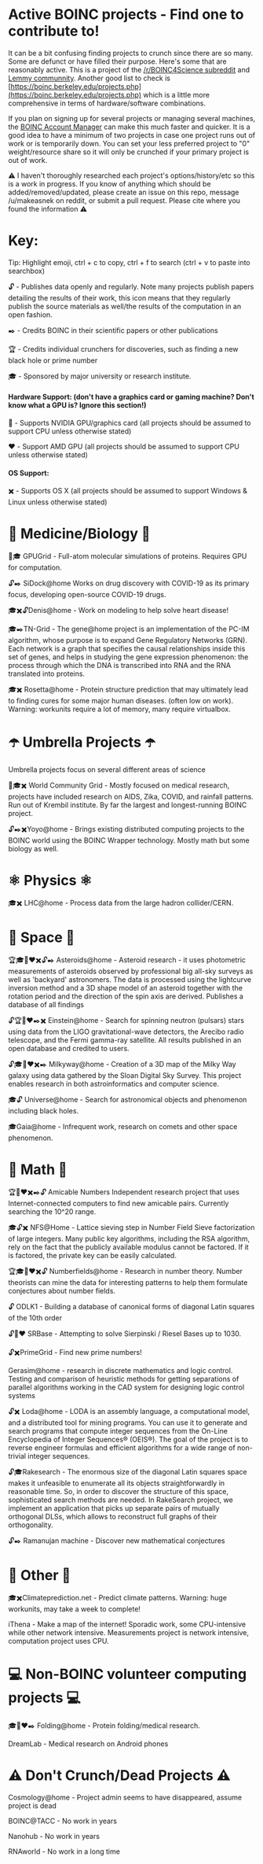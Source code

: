 # Active BOINC projects - Find one to contribute to!

It can be a bit confusing finding projects to crunch since there are so many. Some are defunct or have filled their purpose. Here's some that are reasonably active. This is a project of the [/r/BOINC4Science subreddit](http://reddit.com/r/BOINC4Science) and [Lemmy communnity](https://sopuli.xyz/c/boinc). Another good list to check is [https://boinc.berkeley.edu/projects.php](https://boinc.berkeley.edu/projects.php) which is a little more comprehensive in terms of hardware/software combinations.

If you plan on signing up for several projects or managing several machines, the [BOINC Account Manager](https://www.boincstats.com/bam/) can make this much faster and quicker. It is a good idea to have a minimum of two projects in case one project runs out of work or is temporarily down. You can set your less preferred project to "0" weight/resource share so it will only be crunched if your primary project is out of work.


⚠️ I haven't thoroughly researched each project's options/history/etc so this is a work in progress. If you know of anything which should be added/removed/updated, please create an issue on this repo, message /u/makeasnek on reddit, or submit a pull request. Please cite where you found the information ⚠️

# Key: 

Tip: Highlight emoji, ctrl + c to copy, ctrl + f to search (ctrl + v to paste into searchbox)

🔓 - Publishes data openly and regularly. Note many projects publish papers detailing the results of their work, this icon means that they regularly publish the source materials as well/the results of the computation in an open fashion.

✒️ - Credits BOINC in their scientific papers or other publications

🏆 - Credits individual crunchers for discoveries, such as finding a new black hole or prime number

🎓 - Sponsored by major university or research institute.

#### Hardware Support: (don't have a graphics card or gaming machine? Don't know what a GPU is? Ignore this section!)

💚 - Supports NVIDIA GPU/graphics card  (all projects should be assumed to support CPU unless otherwise stated)

❤️ - Support AMD GPU (all projects should be assumed to support CPU unless otherwise stated)


#### OS Support:

✖️ - Supports OS X (all projects should be assumed to support Windows & Linux unless otherwise stated)


# 🧬 Medicine/Biology 🧬

💚🎓 GPUGrid - Full-atom molecular simulations of proteins. Requires GPU for computation.

️🔓✒️ SiDock@home Works on drug discovery with COVID-19 as its primary focus, developing open-source COVID-19 drugs.

🎓✖️🔓Denis@home - Work on modeling to help solve heart disease!

🎓✒️TN-Grid - The gene@home project is an implementation of the PC-IM algorithm, whose purpose is to expand Gene Regulatory Networks (GRN). Each network is a  graph that specifies the causal relationships inside this set of genes,  and helps in studying the gene expression phenomenon: the process  through which the DNA is transcribed into RNA and the RNA translated into proteins.

🎓✖️ Rosetta@home - Protein structure prediction that may ultimately lead to finding cures for some major human diseases. (often low on work). Warning: workunits require a lot of memory, many require virtualbox.

# ☂️ Umbrella Projects ☂️

Umbrella projects focus on several different areas of science

💚🎓✖️ World Community Grid - Mostly focused on medical research, projects have included research on AIDS, Zika, COVID, and rainfall patterns. Run out of Krembil institute. By far the largest and longest-running BOINC project.

🔓✒️✖️Yoyo@home - Brings existing distributed computing projects to the BOINC world using the BOINC Wrapper technology. Mostly math but some biology as well.

# ⚛️ Physics ⚛️

🎓✖️ LHC@home - Process data from the large hadron collider/CERN.

# 🔭 Space 🔭

🏆🎓💚❤️✖️🔓✒️ Asteroids@home - Asteroid research - it uses photometric measurements of asteroids observed by professional big all-sky surveys as well as 'backyard'  astronomers. The data is processed using the lightcurve inversion method and a 3D shape model of an asteroid together with the rotation period  and the direction of the spin axis are derived. Publishes a database of all findings

🔓🏆💚❤️✒️✖️ Einstein@home - Search for spinning neutron (pulsars) stars using data from the LIGO  gravitational-wave detectors, the Arecibo radio telescope, and the Fermi  gamma-ray satellite. All results published in an open database and credited to users.

🔓🎓💚❤️✖️✒️ Milkyway@home -  Creation of a 3D map of the Milky Way galaxy using data gathered by the  Sloan Digital Sky Survey. This project enables research in both astroinformatics and computer science.

🎓🔓 Universe@home - Search for astronomical objects and phenomenon including black holes.

🎓Gaia@home - Infrequent work, research on comets and other space phenomenon.

# 🔣 Math 🔣

🏆💚❤️✖️✒️🔓 Amicable Numbers  Independent research project that uses  Internet-connected computers to find new amicable pairs. Currently searching the 10^20 range.

🎓🔓✖️ NFS@Home - Lattice sieving step in Number Field Sieve factorization of large  integers. Many public key algorithms, including the RSA algorithm, rely  on the fact that the publicly available modulus cannot be factored. If  it is factored, the private key can be easily calculated.

🏆🎓💚❤️✖️🔓 Numberfields@home - Research in number theory. Number theorists can mine the data for  interesting patterns to help them formulate conjectures about number  fields.

🔓 ODLK1 - Building a database of canonical forms of diagonal Latin squares of the 10th order

🔓💚❤️ SRBase - Attempting to solve Sierpinski / Riesel Bases up to 1030.

🔓✖️PrimeGrid - Find new prime numbers!

Gerasim@home - research in discrete mathematics and logic control. Testing and comparison of heuristic methods for getting separations of  parallel algorithms working in the CAD system for designing logic control systems

🔓✖️ Loda@home - LODA is an assembly language, a computational model, and a distributed  tool for mining programs. You can use it to generate and search programs  that compute integer sequences from the On-Line Encyclopedia of Integer Sequences®  (OEIS®). The goal of the project is to reverse engineer formulas and  efficient algorithms for a wide range of non-trivial integer sequences.

🔓🎓Rakesearch - The enormous size of the diagonal Latin squares space makes it  unfeasible to enumerate all its objects straightforwardly in reasonable  time. So, in order to discover the structure of this space,   sophisticated search methods are needed. In RakeSearch project, we  implement an application that picks up separate pairs of mutually  orthogonal DLSs, which allows to reconstruct full graphs of their  orthogonality.

🔓✒️ Ramanujan machine - Discover new mathematical conjectures

# 🧮 Other 🧮

🎓✖️Climateprediction.net - Predict climate patterns. Warning: huge workunits, may take a week to complete!

iThena - Make a map of the internet! Sporadic work, some CPU-intensive while other network intensive. Measurements project is network intensive, computation project uses CPU.

# 💻 Non-BOINC volunteer computing projects 💻

🎓💚❤️✒️ Folding@home - Protein folding/medical research.

DreamLab - Medical research on Android phones

# ⚠️ Don't Crunch/Dead Projects ⚠️

Cosmology@home - Project admin seems to have disappeared, assume project is dead

BOINC@TACC - No work in years

Nanohub - No work in years

RNAworld - No work in a long time
